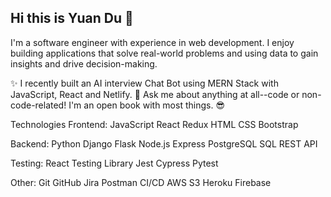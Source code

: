 ## Hi this is Yuan Du 👋

I'm a software engineer with experience in web development. I enjoy building applications that solve real-world problems and using data to gain insights and drive decision-making.

✨ I recently built an AI interview Chat Bot using MERN Stack with JavaScript, React and Netlify. 
💬 Ask me about anything at all--code or non-code-related! I'm an open book with most things. 😎

Technologies
Frontend: JavaScript React Redux HTML CSS Bootstrap

Backend: Python Django Flask Node.js Express PostgreSQL SQL REST API 

Testing: React Testing Library Jest Cypress Pytest

Other: Git GitHub Jira Postman CI/CD AWS S3 Heroku Firebase


